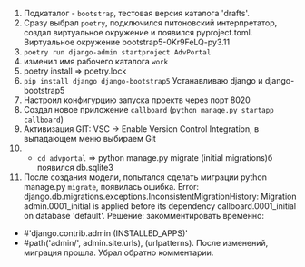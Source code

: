 1. Подкаталог - `bootstrap`, тестовая версия каталога 'drafts'.
2. Сразу выбрал `poetry`, подключился питоновский интерпретатор, создал виртуальное окружение
и появился pyproject.toml. Виртуальное окружение bootstrap5-0Kr9FeLQ-py3.11
3. `poetry run django-admin startproject AdvPortal`
4. изменил имя рабочего каталога `work`
5. poetry install => poetry.lock
6. `pip install django django-bootstrap5` Устанавливаю django и django-bootstrap5
7. Настроил конфигурцию запуска проектв через порт 8020
8. Создал новое приложение `callboard` (`python manage.py startapp callboard`)
9. Активизация GIT: VSC -> Enable Version Control Integration, в выпадающем меню выбираем Git
10. * `cd advportal` => python manage.py migrate (initial migrations)б появился db.sqlite3
11. После создания модели, попытался сделать миграции  python manage.py `migrate`, появилась ошибка. 
Error: django.db.migrations.exceptions.InconsistentMigrationHistory: Migration admin.0001_initial is applied before its dependency callboard.0001_initial on database 'default'.
Решение: закомментировать временно:
- #'django.contrib.admin (INSTALLED_APPS)' 
- #path('admin/', admin.site.urls), (urlpatterns).
После изменений, миграция прошла. Убрал обратно комментарии.